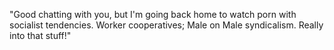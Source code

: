 "Good chatting with you, but I'm going back home to watch porn with socialist tendencies. Worker cooperatives; Male on Male syndicalism. Really into that stuff!"
